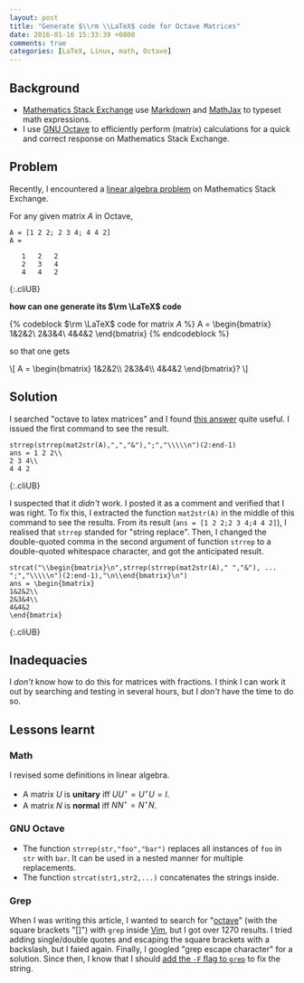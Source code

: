 ```yaml
---
layout: post
title: "Generate $\\rm \\LaTeX$ code for Octave Matrices"
date: 2016-01-16 15:33:39 +0800
comments: true
categories: [LaTeX, Linux, math, Octave]
---
```


Background
---

- [Mathematics Stack Exchange][mathse] use [Markdown] and [MathJax] to
    typeset math expressions.
- I use [GNU Octave][octave] to efficiently perform (matrix)
    calculations for a quick and correct response on Mathematics Stack
    Exchange.

Problem
---

Recently, I encountered a [linear algebra problem][1614115] on
Mathematics Stack Exchange.

For any given matrix $A$ in Octave,

    A = [1 2 2; 2 3 4; 4 4 2]
    A =
    
       1   2   2
       2   3   4
       4   4   2
{:.cliUB}

**how can one generate its $\rm \LaTeX$ code**

{% codeblock $\rm \LaTeX$ code for matrix $A$ %}
A = \begin{bmatrix} 1&2&2\\ 2&3&4\\ 4&4&2 \end{bmatrix}
{% endcodeblock %}

so that one gets

<div class="myeqn">
\[
  A = \begin{bmatrix} 1&2&2\\ 2&3&4\\ 4&4&2 \end{bmatrix}?
\]
</div>

<!-- more -->

Solution
---

I searched "octave to latex matrices" and I found [this answer][43733]
quite useful.  I issued the first command to see the result.

    strrep(strrep(mat2str(A),",","&"),";","\\\\\n")(2:end-1)
    ans = 1 2 2\\
    2 3 4\\
    4 4 2
{:.cliUB}

I suspected that it *didn't* work.  I posted it as a comment and
verified that I was right.  To fix this, I extracted the function
`mat2str(A)` in the middle of this command to see the results.  From
its result (`ans = [1 2 2;2 3 4;4 4 2]`), I realised that `strrep`
standed for "string replace".  Then, I changed the double-quoted comma
in the second argument of function `strrep` to a double-quoted
whitespace character, and got the anticipated result.

    strcat("\\begin{bmatrix}\n",strrep(strrep(mat2str(A)," ","&"), ...
    ";","\\\\\n")(2:end-1),"\n\\end{bmatrix}\n")
    ans = \begin{bmatrix}
    1&2&2\\
    2&3&4\\
    4&4&2
    \end{bmatrix}
{:.cliUB}

Inadequacies
---

I *don't* know how to do this for matrices with fractions.  I think I
can work it out by searching and testing in several hours, but I
*don't* have the time to do so.

Lessons learnt
---

### Math

I revised some definitions in linear algebra.

- A matrix $U$ is **unitary** iff $UU^\star = U^\star U = I$.
- A matrix $N$ is **normal** iff $NN^\star = N^\star N$.

### GNU Octave

- The function `strrep(str,"foo","bar")` replaces all instances of
    `foo` in `str` with `bar`.  It can be used in a nested manner for
    multiple replacements.
- The function `strcat(str1,str2,...)` concatenates the strings
    inside.

### Grep

When I was writing this article, I wanted to search for "[octave]"
(with the square brackets "[]") with `grep` inside [Vim], but I got
over 1270 results.  I tried adding single/double quotes and escaping
the square brackets with a backslash, but I faied again.  Finally, I
googled "grep escape character" for a solution.  Since then, I know
that I should [add the `-F` flag to `grep`][3184351] to fix the
string.

[mathse]: http://math.stackexchange.com
[Markdown]: https://daringfireball.net/projects/markdown/
[MathJax]: https://mathjax.org/
[octave]: https://www.gnu.org/software/octave
[1614115]: http://math.stackexchange.com/q/1614115/290189
[43733]: http://tex.stackexchange.com/a/43733
[Vim]: http://www.vim.org/
[3184351]: http://stackoverflow.com/a/12387802/3184351
